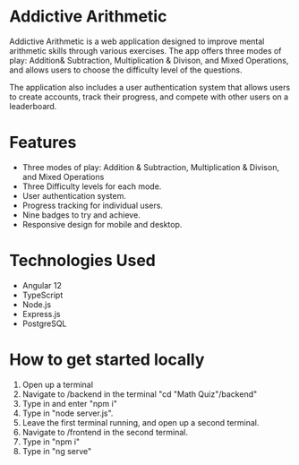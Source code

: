 <h1>Addictive Arithmetic</h1>
Addictive Arithmetic is a web application designed to improve mental arithmetic skills through various exercises. The app offers three modes of play: Addition& Subtraction,  Multiplication & Divison, and Mixed Operations, and allows users to choose the difficulty level of the questions.

The application also includes a user authentication system that allows users to create accounts, track their progress, and compete with other users on a leaderboard.

<h1>Features </h1>
<ul>
  <li> Three modes of play: Addition & Subtraction, Multiplication & Divison, and Mixed Operations </li>
  <li> Three Difficulty levels for each mode. </li>
  <li> User authentication system.</li>
  <li>Progress tracking for individual users. </li>
  <li>Nine badges to try and achieve.</li>
  <li> Responsive design for mobile and desktop.</li>
</ul>

<h1>Technologies Used </h1>
<ul>
  <li> Angular 12</li>
  <li>TypeScript</li>
  <li> Node.js</li>
  <li>Express.js</li>
  <li>PostgreSQL</li>
</ul>

<h1> How to get started locally </h1>
<ol>
  <li> Open up a terminal </li> 
  <li>  Navigate to /backend in the terminal "cd "Math Quiz"/backend" </li> 
  <li> Type in and enter "npm i" </li> 
  <li> Type in "node server.js". </li> 
  <li> Leave the first terminal running, and open up a second terminal. </li> 
  <li> Navigate to /frontend in the second terminal. </li> 
  <li> Type in "npm i" </li> 
  <li> Type in "ng serve" </li> 
</ol>
